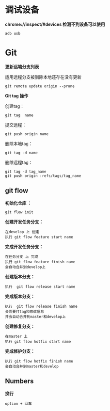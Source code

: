 # 调试设备

**chrome://inspect/#devices 检测不到设备可以使用**

``` 
adb usb
```


# Git

**更新远端分支列表**

适用远程分支被删除本地还存在没有更新

``` 
git remote update origin --prune
```

**Git tag 操作**

创建tag：
``` 
git tag  name
```

提交远程：
``` 
git push origin name
```

删除本地tag：

``` 
git tag -d name 
```

删除远程tag：

```
git tag -d tag_name
git push origin :refs/tags/tag_name
```

## git flow

**初始化仓库 ：**
``` 
git flow init
```
**创建开发任务分支：**

``` 
在develop 上 创建  
执行 git flow feature start name
```
**完成开发任务分支：** 

``` 
在任务分支 上 完成 
执行 git flow feature finish name
会自动合并到develop上
```

**创建版本分支：**

```
执行  git flow release start name
```

 **完成版本分支：**

```
执行  git flow release finish name
会需要打tag和修改信息
并会自动合并到master和develop上
```

**创建修复分支：**

```
在master 上
执行 git flow hotfix start name
```
**完成修护分支：**

```
执行 git flow hotfix finish name
会自动合并到master和develop
```

## Numbers

**换行**

```
option + 回车
```


